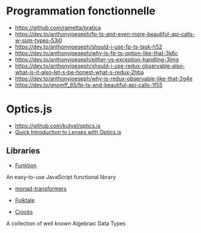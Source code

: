 # Programmation fonctionnelle

- https://github.com/rametta/pratica
- https://dev.to/anthonyjoeseph/fp-ts-and-even-more-beautiful-api-calls-w-sum-types-53j0
- https://dev.to/anthonyjoeseph/should-i-use-fp-ts-task-h52
- https://dev.to/anthonyjoeseph/why-is-fp-ts-option-like-that-3k6c
- https://dev.to/anthonyjoeseph/either-vs-exception-handling-3jmg
- https://dev.to/anthonyjoeseph/should-i-use-redux-observable-also-what-is-it-also-let-s-be-honest-what-s-redux-2hba
- https://dev.to/anthonyjoeseph/why-is-redux-observable-like-that-2g4e
- https://dev.to/gnomff_65/fp-ts-and-beautiful-api-calls-1f55

# Optics.js

- https://github.com/kutyel/optics.js
- [Quick Introduction to Lenses with Optics.js](https://www.youtube.com/watch?v=vf3P_i1IMtU)

## Libraries

- [Funktion](http://boris-marinov.github.io/funktion/)

An easy-to-use JavaScript functional library

- [monad-transformers](https://github.com/boris-marinov/monad-transformers)

- [Folktale](https://github.com/origamitower/folktale)

- [Crocks](https://github.com/evilsoft/crocks)

A collection of well known Algebraic Data Types
